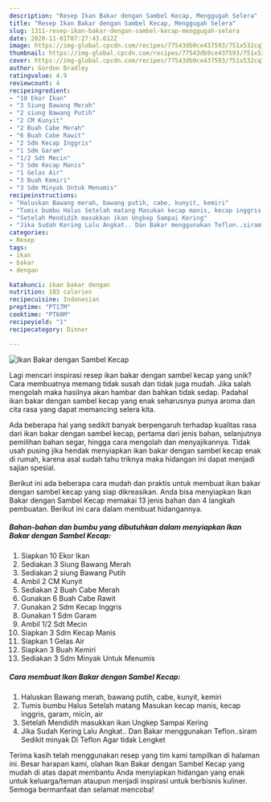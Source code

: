 ```yaml
---
description: "Resep Ikan Bakar dengan Sambel Kecap, Menggugah Selera"
title: "Resep Ikan Bakar dengan Sambel Kecap, Menggugah Selera"
slug: 1311-resep-ikan-bakar-dengan-sambel-kecap-menggugah-selera
date: 2020-11-01T07:27:43.612Z
image: https://img-global.cpcdn.com/recipes/77543db9ce437593/751x532cq70/ikan-bakar-dengan-sambel-kecap-foto-resep-utama.jpg
thumbnail: https://img-global.cpcdn.com/recipes/77543db9ce437593/751x532cq70/ikan-bakar-dengan-sambel-kecap-foto-resep-utama.jpg
cover: https://img-global.cpcdn.com/recipes/77543db9ce437593/751x532cq70/ikan-bakar-dengan-sambel-kecap-foto-resep-utama.jpg
author: Gordon Bradley
ratingvalue: 4.9
reviewcount: 4
recipeingredient:
- "10 Ekor Ikan"
- "3 Siung Bawang Merah"
- "2 siung Bawang Putih"
- "2 CM Kunyit"
- "2 Buah Cabe Merah"
- "6 Buah Cabe Rawit"
- "2 Sdm Kecap Inggris"
- "1 Sdm Garam"
- "1/2 Sdt Mecin"
- "3 Sdm Kecap Manis"
- "1 Gelas Air"
- "3 Buah Kemiri"
- "3 Sdm Minyak Untuk Menumis"
recipeinstructions:
- "Haluskan Bawang merah, bawang putih, cabe, kunyit, kemiri"
- "Tumis bumbu Halus Setelah matang Masukan kecap manis, kecap inggris, garam, micin, air"
- "Setelah Mendidih masukkan ikan Ungkep Sampai Kering"
- "Jika Sudah Kering Lalu Angkat.. Dan Bakar menggunakan Teflon..siram Sedikit minyak Di Teflon Agar tidak Lengket"
categories:
- Resep
tags:
- ikan
- bakar
- dengan

katakunci: ikan bakar dengan 
nutrition: 183 calories
recipecuisine: Indonesian
preptime: "PT17M"
cooktime: "PT60M"
recipeyield: "1"
recipecategory: Dinner

---
```



![Ikan Bakar dengan Sambel Kecap](https://img-global.cpcdn.com/recipes/77543db9ce437593/751x532cq70/ikan-bakar-dengan-sambel-kecap-foto-resep-utama.jpg)

Lagi mencari inspirasi resep ikan bakar dengan sambel kecap yang unik? Cara membuatnya memang tidak susah dan tidak juga mudah. Jika salah mengolah maka hasilnya akan hambar dan bahkan tidak sedap. Padahal ikan bakar dengan sambel kecap yang enak seharusnya punya aroma dan cita rasa yang dapat memancing selera kita.

Ada beberapa hal yang sedikit banyak berpengaruh terhadap kualitas rasa dari ikan bakar dengan sambel kecap, pertama dari jenis bahan, selanjutnya pemilihan bahan segar, hingga cara mengolah dan menyajikannya. Tidak usah pusing jika hendak menyiapkan ikan bakar dengan sambel kecap enak di rumah, karena asal sudah tahu triknya maka hidangan ini dapat menjadi sajian spesial.




Berikut ini ada beberapa cara mudah dan praktis untuk membuat ikan bakar dengan sambel kecap yang siap dikreasikan. Anda bisa menyiapkan Ikan Bakar dengan Sambel Kecap memakai 13 jenis bahan dan 4 langkah pembuatan. Berikut ini cara dalam membuat hidangannya.

<!--inarticleads1-->

##### Bahan-bahan dan bumbu yang dibutuhkan dalam menyiapkan Ikan Bakar dengan Sambel Kecap:

1. Siapkan 10 Ekor Ikan
1. Sediakan 3 Siung Bawang Merah
1. Sediakan 2 siung Bawang Putih
1. Ambil 2 CM Kunyit
1. Sediakan 2 Buah Cabe Merah
1. Gunakan 6 Buah Cabe Rawit
1. Gunakan 2 Sdm Kecap Inggris
1. Gunakan 1 Sdm Garam
1. Ambil 1/2 Sdt Mecin
1. Siapkan 3 Sdm Kecap Manis
1. Siapkan 1 Gelas Air
1. Siapkan 3 Buah Kemiri
1. Sediakan 3 Sdm Minyak Untuk Menumis




<!--inarticleads2-->

##### Cara membuat Ikan Bakar dengan Sambel Kecap:

1. Haluskan Bawang merah, bawang putih, cabe, kunyit, kemiri
1. Tumis bumbu Halus Setelah matang Masukan kecap manis, kecap inggris, garam, micin, air
1. Setelah Mendidih masukkan ikan Ungkep Sampai Kering
1. Jika Sudah Kering Lalu Angkat.. Dan Bakar menggunakan Teflon..siram Sedikit minyak Di Teflon Agar tidak Lengket




Terima kasih telah menggunakan resep yang tim kami tampilkan di halaman ini. Besar harapan kami, olahan Ikan Bakar dengan Sambel Kecap yang mudah di atas dapat membantu Anda menyiapkan hidangan yang enak untuk keluarga/teman ataupun menjadi inspirasi untuk berbisnis kuliner. Semoga bermanfaat dan selamat mencoba!
